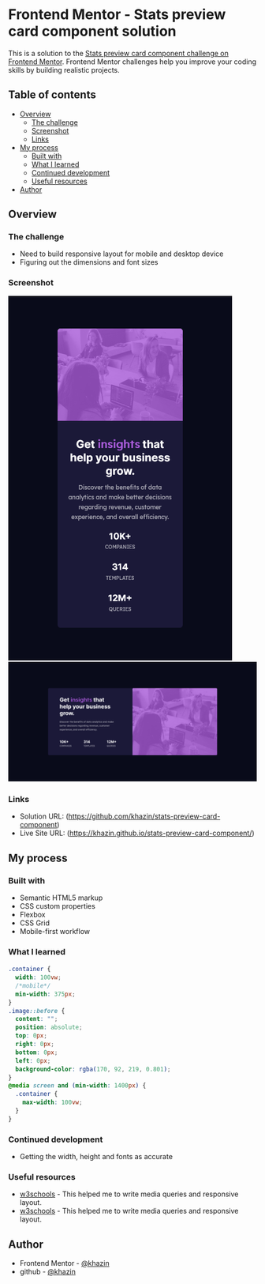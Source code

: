 # Frontend Mentor - Stats preview card component solution

This is a solution to the [Stats preview card component challenge on Frontend Mentor](https://www.frontendmentor.io/challenges/stats-preview-card-component-8JqbgoU62). Frontend Mentor challenges help you improve your coding skills by building realistic projects. 

## Table of contents

- [Overview](#overview)
  - [The challenge](#the-challenge)
  - [Screenshot](#screenshot)
  - [Links](#links)
- [My process](#my-process)
  - [Built with](#built-with)
  - [What I learned](#what-i-learned)
  - [Continued development](#continued-development)
  - [Useful resources](#useful-resources)
- [Author](#author)

## Overview

### The challenge

- Need to build responsive layout for mobile and desktop device
- Figuring out the dimensions and font sizes

### Screenshot

![](screenshot/mobile.png)
![](screenshot/desktop.png)


### Links

- Solution URL: (https://github.com/khazin/stats-preview-card-component)
- Live Site URL: (https://khazin.github.io/stats-preview-card-component/)

## My process

### Built with

- Semantic HTML5 markup
- CSS custom properties
- Flexbox
- CSS Grid
- Mobile-first workflow

### What I learned

```css
.container {
  width: 100vw;
  /*mobile*/
  min-width: 375px;
}
.image::before {
  content: "";
  position: absolute;
  top: 0px;
  right: 0px;
  bottom: 0px;
  left: 0px;
  background-color: rgba(170, 92, 219, 0.801);
}
@media screen and (min-width: 1400px) {
  .container {
    max-width: 100vw;
  }
}
```

### Continued development

- Getting the width, height and fonts as accurate

### Useful resources

- [w3schools](https://www.w3schools.com/cssref/css3_pr_mediaquery.asp) - This helped me to write media queries and responsive layout.
- [w3schools](https://www.w3schools.com/cssref/pr_dim_min-width.asp) - This helped me to write media queries and responsive layout.

## Author

- Frontend Mentor - [@khazin](https://www.frontendmentor.io/profile/khazin)
- github - [@khazin](https://github.com/khazin)
